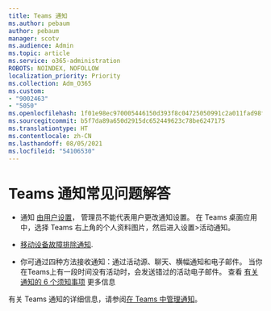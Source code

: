 ```yaml
---
title: Teams 通知
ms.author: pebaum
author: pebaum
manager: scotv
ms.audience: Admin
ms.topic: article
ms.service: o365-administration
ROBOTS: NOINDEX, NOFOLLOW
localization_priority: Priority
ms.collection: Adm_O365
ms.custom:
- "9002463"
- "5050"
ms.openlocfilehash: 1f01e98ec970005446150d393f8c04725050991c2a011fad98f22113f2246681
ms.sourcegitcommit: b5f7da89a650d2915dc652449623c78be6247175
ms.translationtype: HT
ms.contentlocale: zh-CN
ms.lasthandoff: 08/05/2021
ms.locfileid: "54106530"
---
```

# <a name="teams-notifications-faq"></a>Teams 通知常见问题解答


- 通知 [由用户设置](https://support.microsoft.com/office/1cc31834-5fe5-412b-8edb-43fecc78413d)， 管理员不能代表用户更改通知设置。 在 Teams 桌面应用中，选择 Teams 右上角的个人资料图片，然后进入设置>活动通知。

- [移动设备故障排除通知](https://support.microsoft.com/office/6d125ac2-e440-4fab-8e4c-2227a52d460c).

- 你可通过四种方法接收通知：通过活动源、聊天、横幅通知和电子邮件。 当你在Teams上有一段时间没有活动时，会发送错过的活动电子邮件。 查看 [有关通知的 6 个须知事项](https://support.microsoft.com/office/abb62c60-3d15-4968-b86a-42fea9c22cf4) 更多信息

有关 Teams 通知的详细信息，请参阅[在 Teams 中管理通知](https://support.office.com/article/1cc31834-5fe5-412b-8edb-43fecc78413d#ID0EAABAAA)。
